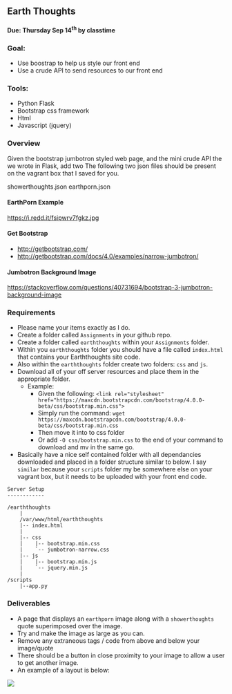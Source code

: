 ## Earth Thoughts
#### Due: Thursday Sep 14<sup>th</sup> by classtime

### Goal: 
- Use boostrap to help us style our front end 
- Use a crude API to send resources to our front end

### Tools:
- Python Flask
- Bootstrap css framework
- Html
- Javascript (jquery)

### Overview

Given the bootstrap jumbotron styled web page, and the mini crude API the we wrote in Flask, add two 
The following two json files should be present on the vagrant box that I saved for you. 

showerthoughts.json
earthporn.json

#### EarthPorn Example
https://i.redd.it/fsipwrv7fgkz.jpg


#### Get Bootstrap
- http://getbootstrap.com/
- http://getbootstrap.com/docs/4.0/examples/narrow-jumbotron/

#### Jumbotron Background Image
https://stackoverflow.com/questions/40731694/bootstrap-3-jumbotron-background-image


### Requirements

- Please name your items exactly as I do.
- Create a folder called `Assignments` in your github repo. 
- Create a folder called `earththoughts` within your `Assignments` folder.
- Within you `earththoughts` folder you should have a file called `index.html` that contains your Earththoughts site code.
- Also within the `earththoughts` folder create two folders: `css` and `js`.
- Download all of your off server resources and place them in the appropriate folder.
    - Example:
        - Given the following: `<link rel="stylesheet" href="https://maxcdn.bootstrapcdn.com/bootstrap/4.0.0-beta/css/bootstrap.min.css">`
        - Simply run the command: `wget https://maxcdn.bootstrapcdn.com/bootstrap/4.0.0-beta/css/bootstrap.min.css`
        - Then move it into to css folder
        - Or add `-O css/bootstrap.min.css` to the end of your command to download and mv in the same go.
- Basically have a nice self contained folder with all dependancies downloaded and placed in a folder structure similar to below. I say `similar` because your `scripts` folder my be somewhere else on your vagrant box, but it needs to be uploaded with your front end code. 
```
Server Setup
------------

/earththoughts
    |
    /var/www/html/earththoughts
    |-- index.html
    |
    |-- css
    |    |-- bootstrap.min.css
    |    `-- jumbotron-narrow.css
    |-- js
    |    |-- bootstrap.min.js
    |    `-- jquery.min.js
    |
/scripts
    |--app.py
```

### Deliverables

- A page that displays an `earthporn` image along with a `showerthoughts` quote superimposed over the image.
- Try and make the image as large as you can.
- Remove any extraneous tags / code from above and below your image/quote
- There should be a button in close proximity to your image to allow a user to get another image. 
- An example of a layout is below:

![](https://d3vv6lp55qjaqc.cloudfront.net/items/00403s1K2k1H0A060U1G/earththoughts.png?X-CloudApp-Visitor-Id=1094421)

